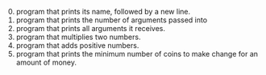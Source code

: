 0. program that prints its name, followed by a new line.
1. program that prints the number of arguments passed into 
2. program that prints all arguments it receives.
3. program that multiplies two numbers.
4. program that adds positive numbers.
5. program that prints the minimum number of coins to make change for an amount of money.
